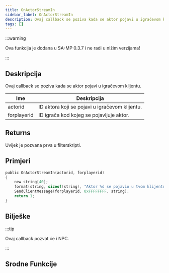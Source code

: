 ```yaml
---
title: OnActorStreamIn
sidebar_label: OnActorStreamIn
description: Ovaj callback se poziva kada se aktor pojavi u igračevom klijentu.
tags: []
---
```


:::warning

Ova funkcija je dodana u SA-MP 0.3.7 i ne radi u nižim verzijama!

:::

## Deskripcija

Ovaj callback se poziva kada se aktor pojavi u igračevom klijentu.

| Ime         | Deskripcija                                    |
| ----------- | ---------------------------------------------- |
| actorid     | ID aktora koji se pojavi u igračevom klijentu. |
| forplayerid | ID igrača kod kojeg se pojavljuje aktor.       |

## Returns

Uvijek je pozvana prva u filterskripti.

## Primjeri

```c
public OnActorStreamIn(actorid, forplayerid)
{
    new string[40];
    format(string, sizeof(string), "Aktor %d se pojavio u tvom klijentu.", actorid);
    SendClientMessage(forplayerid, 0xFFFFFFFF, string);
    return 1;
}
```

## Bilješke

:::tip

Ovaj callback pozvat će i NPC.

:::

## Srodne Funkcije
